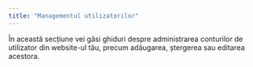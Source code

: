 ```yaml
---
title: "Managementul utilizatorilor"
---
```


În această secțiune vei găsi ghiduri despre administrarea conturilor de
utilizator din website-ul tău, precum adăugarea, ștergerea sau editarea
acestora.
